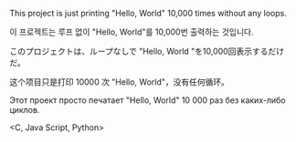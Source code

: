 This project is just printing "Hello, World" 10,000 times without any loops.

이 프로젝트는 루프 없이 "Hello, World"를 10,000번 출력하는 것입니다.

このプロジェクトは、ループなしで "Hello, World "を10,000回表示するだけだ。

这个项目只是打印 10000 次 "Hello, World"，没有任何循环。

Этот проект просто печатает "Hello, World" 10 000 раз без каких-либо циклов.


<C, Java Script, Python>

